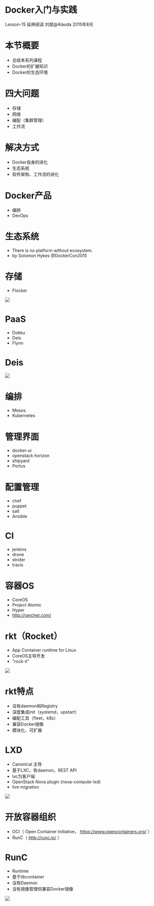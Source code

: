 # Docker入门与实践

Lesson-15 延伸阅读
刘斌@Alauda
2015年8月

# 本节概要

- 总结本系列课程
- Docker的扩展知识
- Docker的生态环境

# 四大问题

- 存储
- 网络
- 编配（集群管理）
- 工作流

# 解决方式

- Docker自身的进化
- 生态系统
- 软件架构、工作流的进化

# Docker产品

- 编排
- DevOps

# 生态系统

- There is no platform without ecosystem.
- by Solomon Hykes @DockerCon2015

# 存储

- Flocker

![](./images/flocker.png)

# PaaS

- Dokku
- Deis
- Flynn

# Deis

![](./images/deis.png)

# 编排

- Mesos
- Kubernetes

# 管理界面

- docker-ui
- openstack horizon
- shipyard
- Portus

# 配置管理

- chef
- puppet
- salt
- Ansible

# CI

- jenkins
- drone
- strider
- travis


# 容器OS

- CoreOS
- Project Atomic
- Hyper
- http://rancher.com/

# rkt（Rocket）

- App Container runtime for Linux
- CoreOS主导开发
- "rock-it"

![](images/rkt.png)

# rkt特点

- 没有daemon和Registry
- 深度集成init（systemd，upstart）
- 编配工具（fleet，k8s）
- 兼容Docker镜像
- 模块化、可扩展

# LXD

- Canonical 主导
- 基于LXC，有daemon，REST API
- lxc为客户端
- OpenStack Nova plugin (nova-compute-lxd)
- live migration

![](images/lxd.png)

# 开放容器组织

- OCI（ Open Container Initiative， https://www.opencontainers.org/ ）
- RunC（ http://runc.io/ ）

# RunC

- Runtime
- 基于libcontainer
- 没有Daemon
- 没有镜像管理但兼容Docker镜像

![](./images/hamster.png)


